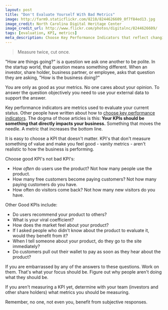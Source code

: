 ```yaml
---
layout: post
title: "Don't Evaluate Yourself With Bad Metrics"
image: http://farm9.staticflickr.com/8210/8244626609_0f7f84ed13.jpg
image_credit: North Carolina Digital Heritage Center
image_credit_url: http://www.flickr.com/photos/digitalnc/8244626609/
tags: [evaluation, KPI, metrics]
meta_description: Choose Key Performance Indicators that reflect changing the bottom line and you will prosper.
---
```


> Measure twice, cut once.

"How are things going?" is a question we ask one another to be polite. In the startup world, that question means something different. When an investor, share holder, business partner, or employee, asks that question they are asking, "How is the business doing?"

You are only as good as your metrics. No one cares about your opinion. To answer the question objectively you need to use your external data to support the answer.

Key performance indicators are metrics used to evaluate your current status. Other people have written about how to [choose key performance indicators][1]. The dogma of those articles is this: __Your KPIs should be something that directly impacts your business.__ Something that moves the needle. A metric that increases the bottom line.

It is easy to choose a KPI that doesn't matter. KPI's that don't measure something of value and make you feel good - vanity metrics - aren't realistic to how the business is performing. 

Choose good KPI's not bad KPI's:

* How _often_ do users use the product? Not how many people use the product.
* How many free customers become paying customers? Not how many paying customers do you have.
* How often do visitors come back? Not how many new visitors do you have.

Other Good KPIs include:

* Do users recommend your product to others?
* What is your viral coefficient?
* How does the market feel about your product?
* If I asked people who didn't know about the product to evaluate it, would they benefit from it?
* When I tell someone about your product, do they go to the site immediately?
* Do customers pull out their wallet to pay as soon as they hear about the product?

If you are embarrassed by any of the answers to these questions. Work on them. That's what your focus should be. Figure out why people aren't doing what they should be.

If you aren't measuring a KPI yet, determine with your team (investors and other share holders) what metrics you should be measuring.

Remember, no one, not even you, benefit from subjective responses.

[1]: http://www.kaushik.net/avinash/rules-choosing-web-analytics-key-performance-indicators/
